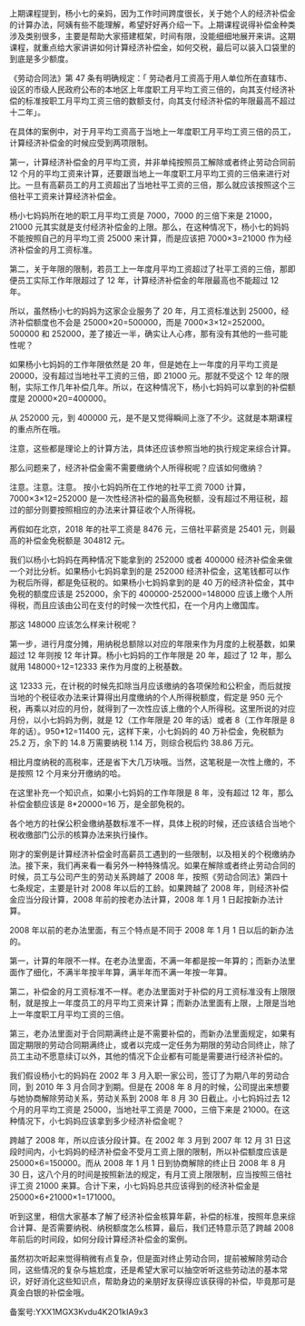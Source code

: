 上期课程提到，杨小七的亲妈，因为工作时间跨度很长，关于她个人的经济补偿金的计算办法，阿姨有些不能理解，希望好好再介绍一下。上期课程说得补偿金种类涉及类别很多，主要是帮助大家搭建框架，时间有限，没能细细地展开来讲。这期课程，就重点给大家讲讲如何计算经济补偿金，如何交税，最后可以装入口袋里的到底是多少额度。

《劳动合同法》第 47 条有明确规定：「 劳动者月工资高于用人单位所在直辖市、设区的市级人民政府公布的本地区上年度职工月平均工资三倍的，向其支付经济补偿的标准按职工月平均工资三倍的数额支付，向其支付经济补偿的年限最高不超过十二年」。

在具体的案例中，对于月平均工资高于当地上一年度职工月平均工资三倍的员工，计算经济补偿金的时候应受到两项限制。

第一，计算经济补偿金的月平均工资，并非单纯按照员工解除或者终止劳动合同前 12 个月的平均工资来计算，还要跟当地上一年度职工月平均工资的三倍来进行对比。一旦有高薪员工的月工资超出了当地社平工资的三倍，那么就应该按照这个三倍社平工资来计算经济补偿金。

杨小七妈妈所在地的职工月平均工资是 7000，7000 的三倍下来是 21000，21000 元其实就是支付经济补偿金的上限。那么，在这种情况下，杨小七的妈妈不能按照自己的月平均工资 25000 来计算，而是应该把 7000×3=21000 作为经济补偿金的月工资标准。

第二，关于年限的限制，若员工上一年度月平均工资超过了社平工资的三倍，那即便员工实际工作年限超过了 12 年，计算经济补偿金的年限最高也不能超过 12 年。

所以，虽然杨小七的妈妈为这家企业服务了 20 年，月工资标准达到 25000，经济补偿额度也不会是 25000×20=500000，而是 7000×3×12=252000。500000 和 252000，差了接近一半，确实让人心疼，那有没有其他的一些可能性呢？

如果杨小七妈妈的工作年限依然是 20 年，但是她在上一年度的月平均工资是 20000，没有超过当地社平工资的三倍，即 21000 元。那就不受这个 12 年的限制，实际工作几年补偿几年。所以，在这种情况下，杨小七妈妈可以拿到的补偿额度是 20000×20=400000。

从 252000 元，到 400000 元，是不是又觉得瞬间上涨了不少。这就是本期课程的重点所在哦。

注意，这些都是理论上的计算方法，具体还应该参照当地的执行规定来综合计算。

那么问题来了，经济补偿金需不需要缴纳个人所得税呢？应该如何缴纳？

注意。注意。注意。 按小七妈妈所在工作地的社平工资 7000 计算，7000×3×12=252000 是一次性经济补偿的最高免税额，没有超过不用征税，超过的部分则要按照相应的办法来计算征收个人所得税。

再假如在北京，2018 年的社平工资是 8476 元，三倍社平薪资是 25401 元，则最高的补偿金免税额是 304812 元。

我们以杨小七妈妈在两种情况下能拿到的 252000 或者 400000 经济补偿金来做一个对比分析。如果杨小七妈妈拿到的是 252000 经济补偿金，这笔钱都可以作为税后所得，都是免征税的。如果杨小七妈妈拿到的是 40 万的经济补偿金，其中免税的额度应该是 252000，余下的 400000-252000=148000 应该上缴个人所得税，而且应该由公司在支付的时候一次性代扣，在一个月内上缴国库。

那这 148000 应该怎么样来计税呢？

第一步，进行月度分摊，用纳税总额除以对应的年限来作为月度的上税基数，如果超过 12 年则按 12 年计算。杨小七妈妈的工作年限是 20 年，超过了 12 年，那么就用 148000÷12=12333 来作为月度的上税基数。

这 12333 元，在计税的时候先扣除当月应该缴纳的各项保险和公积金，而后就按当地的个税征收办法来计算得出月度缴纳的个人所得税额度，假定是 950 元个税，再乘以对应的月份，就得到了一次性应该上缴的个人所得税。这里所说的对应月份，以小七妈妈为例，就是 12（工作年限是 20 年的话）或者 8（工作年限是 8 年的话）。950\*12=11400 元，这样下来，小七妈妈的 40 万补偿金，免税额为 25.2 万，余下的 14.8 万需要纳税 1.14 万，则综合税后约 38.86 万元。

相比月度纳税的高税率，还是省下大几万块哦。当然，这笔税是一次性上缴的，不是按照 12 个月来分开缴纳的哈。

在这里补充一个知识点，如果小七妈妈的工作年限是 8 年，没有超过 12 年，那么补偿金额应该是 8\*20000=16 万，是全部免税的。

各个地方的社保公积金缴纳基数标准不一样，具体上税的时候，还应该结合当地个税收缴部门公示的核算办法来执行操作。

刚才的案例是计算经济补偿金时高薪员工遇到的一些限制，以及相关的个税缴纳办法。接下来，我们再来看一看另外一种特殊情况。如果在解除或者终止劳动合同的时候，员工与公司产生的劳动关系跨越了 2008 年，按照《劳动合同法》第四十七条规定，主要是针对 2008 年以后的工龄。如果跨越了 2008 年，则经济补偿金应当分段计算，2008 年前的按老办法计算，2008 年 1 月 1 日起按新办法计算。

2008 年以前的老办法里面，有三个特点是不同于 2008 年 1 月 1 日以后的新办法的。

第一，计算的年限不一样。在老办法里面，不满一年都是按一年算的；而新办法里面作了细化，不满半年按半年算，满半年而不满一年按一年算。

第二，补偿金的月工资标准不一样。老办法里面对于补偿的月工资标准没有上限限制，就是按上一年度员工的月平均工资来计算；而新办法里面有上限，上限是当地上一年度职工月平均工资的三倍。

第三，老办法里面对于合同期满终止是不需要补偿的，而新办法里面规定，如果有固定期限的劳动合同期满终止，或者以完成一定任务为期限的劳动合同终止，除了员工主动不愿意续订以外，其他的情况下企业都有可能是需要进行经济补偿的。

我们假设杨小七的妈妈在 2002 年 3 月入职一家公司，签订了为期八年的劳动合同，到 2010 年 3 月合同才到期。但是在 2008 年 8 月的时候，公司提出来想要与她协商解除劳动关系，劳动关系到 2008 年 8 月 30 日截止。小七妈妈过去 12 个月的月平均工资是 25000，当地社平工资是 7000，三倍下来是 21000。在这种情况下，小七妈妈应该拿到多少经济补偿金呢？

跨越了 2008 年，所以应该分段计算。在 2002 年 3 月到 2007 年 12 月 31 日这段时间内，小七妈妈的经济补偿金不受月工资上限的限制，所以补偿额度应该是 25000×6=150000。而从 2008 年 1 月 1 日到协商解除的终止日 2008 年 8 月 30 日，这八个月的时间是按照新法的规定，有月工资上限限制，应当按照三倍社评工资 21000 来算。合计下来，小七妈妈总共应该得到的经济补偿金是 25000×6+21000×1=171000。

听到这里，相信大家基本了解了经济补偿金核算年薪，补偿的标准，按照年息来综合计算、是否需要纳税、纳税额度怎么核算，最后，我们还特意示范了跨越 2008 年前后的时间段，如何分段计算经济补偿金的案例。

虽然初次听起来觉得稍微有点复杂，但是面对终止劳动合同，提前被解除劳动合同，这些情况的复杂与尴尬度，还是希望大家可以抽空听听这些劳动法的基本常识，好好消化这些知识点，帮助身边的亲朋好友获得应该获得的补偿，毕竟那可是真金白银的补偿金哦。

备案号:YXX1MGX3Kvdu4K2O1kIA9x3